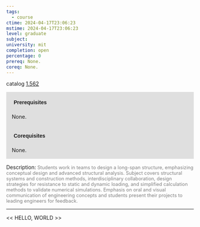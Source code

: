 ```yaml
---
tags:
  - course
ctime: 2024-04-17T23:06:23
mstime: 2024-04-17T23:06:23
level: graduate
subject: 
university: mit
completion: open
percentage: 0
prereq: None.
coreq: None.
---
```


catalog [1.562](http://student.mit.edu/catalog/m1c.html#1.562)

<span style="display: block; padding: 15px; background-color: rgb(100, 100, 100, 0.2);"><font id="m_prereq272_0" style="display: block; font-family: Arial, sans-serif; font-weight: bold; padding: 5px">Prerequisites</font><br><span id="prereq272_0">None.</span></span>
<span style="display: block; padding: 15px; background-color: rgb(100, 100, 100, 0.2);"><font id="m_coreq272_0" style="display: block; font-family: Arial, sans-serif; font-weight: bold; padding: 5px">Corequisites</font><br><span id="coreq272_0">None.</span></span>

<font style="">Description:</font>
<font style="color: grey; font-size: 0.8rem;">Students work in teams to design a long-span structure, emphasizing conceptual design and advanced structural analysis. Subject covers structural systems and construction methods, interdisciplinary collaboration, design strategies for resistance to static and dynamic loading, and simplified calculation methods to validate numerical simulations. Emphasis on oral and visual communication of engineering concepts and students present their projects to leading engineers for feedback.</font>



---

<< HELLO, WORLD >>

